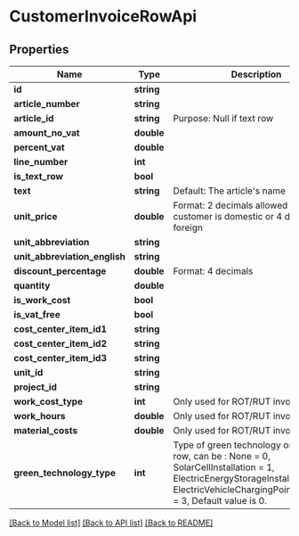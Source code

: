 # CustomerInvoiceRowApi

## Properties
Name | Type | Description | Notes
------------ | ------------- | ------------- | -------------
**id** | **string** |  | [optional] 
**article_number** | **string** |  | [optional] 
**article_id** | **string** | Purpose: Null if text row | [optional] 
**amount_no_vat** | **double** |  | [optional] 
**percent_vat** | **double** |  | [optional] 
**line_number** | **int** |  | [optional] 
**is_text_row** | **bool** |  | [optional] 
**text** | **string** | Default: The article&#39;s name | [optional] 
**unit_price** | **double** | Format: 2 decimals allowed if the customer is domestic or 4 decimals if foreign | [optional] 
**unit_abbreviation** | **string** |  | [optional] 
**unit_abbreviation_english** | **string** |  | [optional] 
**discount_percentage** | **double** | Format: 4 decimals | [optional] 
**quantity** | **double** |  | [optional] 
**is_work_cost** | **bool** |  | [optional] 
**is_vat_free** | **bool** |  | [optional] 
**cost_center_item_id1** | **string** |  | [optional] 
**cost_center_item_id2** | **string** |  | [optional] 
**cost_center_item_id3** | **string** |  | [optional] 
**unit_id** | **string** |  | [optional] 
**project_id** | **string** |  | [optional] 
**work_cost_type** | **int** | Only used for ROT/RUT invoices | [optional] 
**work_hours** | **double** | Only used for ROT/RUT invoices | [optional] 
**material_costs** | **double** | Only used for ROT/RUT invoices | [optional] 
**green_technology_type** | **int** | Type of green technology on the quote row, can be :   None &#x3D; 0,  SolarCellInstallation &#x3D; 1,  ElectricEnergyStorageInstallation &#x3D; 2,  ElectricVehicleChargingPointInstallation &#x3D; 3,  Default value is 0. | [optional] 

[[Back to Model list]](../README.md#documentation-for-models) [[Back to API list]](../README.md#documentation-for-api-endpoints) [[Back to README]](../README.md)


